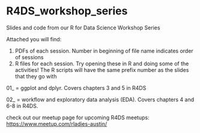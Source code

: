 # R4DS_workshop_series
Slides and code from our R for Data Science Workshop Series


Attached you will find:

1) PDFs of each session. Number in beginning of file name indicates order of sessions
2) R files for each session. Try opening these in R and doing some of the activities! The R scripts will have the same prefix number as the slides that they go with 

01_ = ggplot and dplyr. Covers chapters 3 and 5 in R4DS

02_ = workflow and exploratory data analysis (EDA). Covers chapters 4 and 6-8 in R4DS.

check out our meetup page for upcoming R4DS meetups: https://www.meetup.com/rladies-austin/ 
